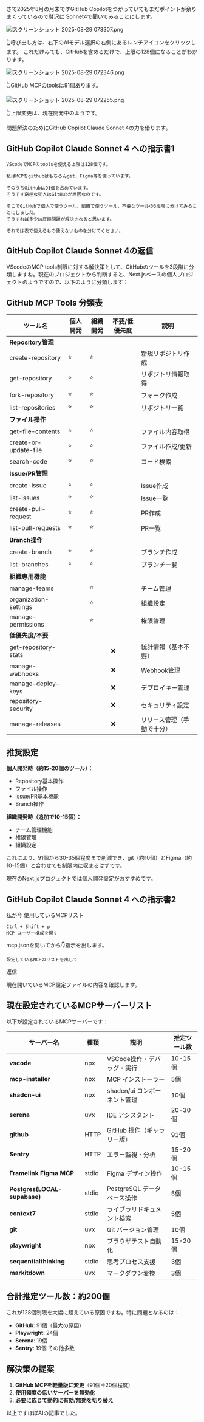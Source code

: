 <!--
title:   VSCode MCP 上限128個問題 犯人はお前だGitHub（91個）！ 生成AI
tags:    GitHub,MCP,VSCode,githubcopilot
id:      095ab7e480e2e4939f9d
private: false
-->
さて2025年8月の月末ですGitHub Copilotをつかっていてもまだポイントが余りまくっているので贅沢に Sonnet4で聞いてみることにします。

![スクリーンショット 2025-08-29 073307.png](https://qiita-image-store.s3.ap-northeast-1.amazonaws.com/0/44761/546aed6b-4ef0-48dd-a8b4-eb0fe1123c00.png)

👆️呼び出し方は、右下のAIモデル選択の右側にあるレンチアイコンをクリックします。
これだけみても、GitHubを含めるだけで、上限の128個になることがわかります。

![スクリーンショット 2025-08-29 072346.png](https://qiita-image-store.s3.ap-northeast-1.amazonaws.com/0/44761/f32a3e54-49ae-4176-80e2-43ecbcc81eac.png)

👆️GitHub MCPのtoolsは91個あります。

![スクリーンショット 2025-08-29 072255.png](https://qiita-image-store.s3.ap-northeast-1.amazonaws.com/0/44761/d5e6fe4c-8017-40af-bca7-c32b23562e64.png)

👆️上限変更は、現在開発中のようです。

問題解決のためにGitHub Copilot Claude Sonnet 4の力を借ります。

## GitHub Copilot Claude Sonnet 4 への指示書1

```
VScodeでMCPのtoolsを使える上限は128個です。

私はMCPをgithubはもちろんgit、Figma等を使っています。

そのうちGitHubは91個を占めています。
そうです窮屈な犯人はGitHubが原因なのです。

そこでGitHubで個人で使うツール、組織で使うツール、不要なツールの3段階に分けてみることにしました。
そうすれば多少は圧縮問題が解決されると思います。

それでは表で使えるもの使えないものを分けてください。

```


## GitHub Copilot Claude Sonnet 4の返信

VScodeのMCP tools制限に対する解決策として、GitHubのツールを3段階に分類しますね。現在のプロジェクトから判断すると、Next.jsベースの個人プロジェクトのようですので、以下のように分類します：

## GitHub MCP Tools 分類表

| ツール名 | 個人開発 | 組織開発 | 不要/低優先度 | 説明 |
|---------|---------|---------|-------------|------|
| **Repository管理** |  |  |  |  |
| create-repository | ⭐ | ⭐ |  | 新規リポジトリ作成 |
| get-repository | ⭐ | ⭐ |  | リポジトリ情報取得 |
| fork-repository | ⭐ | ⭐ |  | フォーク作成 |
| list-repositories | ⭐ | ⭐ |  | リポジトリ一覧 |
| **ファイル操作** |  |  |  |  |
| get-file-contents | ⭐ | ⭐ |  | ファイル内容取得 |
| create-or-update-file | ⭐ | ⭐ |  | ファイル作成/更新 |
| search-code | ⭐ | ⭐ |  | コード検索 |
| **Issue/PR管理** |  |  |  |  |
| create-issue | ⭐ | ⭐ |  | Issue作成 |
| list-issues | ⭐ | ⭐ |  | Issue一覧 |
| create-pull-request | ⭐ | ⭐ |  | PR作成 |
| list-pull-requests | ⭐ | ⭐ |  | PR一覧 |
| **Branch操作** |  |  |  |  |
| create-branch | ⭐ | ⭐ |  | ブランチ作成 |
| list-branches | ⭐ | ⭐ |  | ブランチ一覧 |
| **組織専用機能** |  |  |  |  |
| manage-teams |  | ⭐ |  | チーム管理 |
| organization-settings |  | ⭐ |  | 組織設定 |
| manage-permissions |  | ⭐ |  | 権限管理 |
| **低優先度/不要** |  |  |  |  |
| get-repository-stats |  |  | ❌ | 統計情報（基本不要） |
| manage-webhooks |  |  | ❌ | Webhook管理 |
| manage-deploy-keys |  |  | ❌ | デプロイキー管理 |
| repository-security |  |  | ❌ | セキュリティ設定 |
| manage-releases |  |  | ❌ | リリース管理（手動で十分） |

## 推奨設定

**個人開発時（約15-20個のツール）：**
- Repository基本操作
- ファイル操作
- Issue/PR基本機能
- Branch操作

**組織開発時（追加で10-15個）：**
- チーム管理機能
- 権限管理
- 組織設定

これにより、91個から30-35個程度まで削減でき、git（約10個）とFigma（約10-15個）と合わせても制限内に収まるはずです。

現在のNext.jsプロジェクトでは個人開発設定がおすすめです。




## GitHub Copilot Claude Sonnet 4 への指示書2

私が今 使用しているMCPリスト

```vscode
Ctrl + Shift + p
MCP ユーザー構成を開く
```

mcp.jsonを開いてから👇️指示を出します。

```
設定しているMCPのリストを出して

```

返信

現在開いているMCP設定ファイルの内容を確認します。

## 現在設定されているMCPサーバーリスト

以下が設定されているMCPサーバーです：

| サーバー名 | 種類 | 説明 | 推定ツール数 |
|-----------|------|------|------------|
| **vscode** | npx | VSCode操作・デバッグ・実行 | 10-15個 |
| **mcp-installer** | npx | MCP インストーラー | 5個 |
| **shadcn-ui** | npx | shadcn/ui コンポーネント管理 | 10個 |
| **serena** | uvx | IDE アシスタント | 20-30個 |
| **github** | HTTP | GitHub 操作（ギャラリー版） | 91個 |
| **Sentry** | HTTP | エラー監視・分析 | 15-20個 |
| **Framelink Figma MCP** | stdio | Figma デザイン操作 | 10-15個 |
| **Postgres(LOCAL-supabase)** | stdio | PostgreSQL データベース操作 | 5個 |
| **context7** | stdio | ライブラリドキュメント検索 | 5個 |
| **git** | uvx | Git バージョン管理 | 10個 |
| **playwright** | npx | ブラウザテスト自動化 | 15-20個 |
| **sequentialthinking** | stdio | 思考プロセス支援 | 3個 |
| **markitdown** | uvx | マークダウン変換 | 3個 |

## 合計推定ツール数：約200個

これが128個制限を大幅に超えている原因ですね。特に問題となるのは：
- **GitHub**: 91個（最大の原因）
- **Playwright**: 24個
- **Serena**: 19個
- **Sentry**: 19個
その他多数

## 解決策の提案

1. **GitHub MCPを軽量版に変更**（91個→20個程度）
2. **使用頻度の低いサーバーを無効化**
3. **必要に応じて動的に有効/無効を切り替え**

以上ですほぼAIの記事でした。